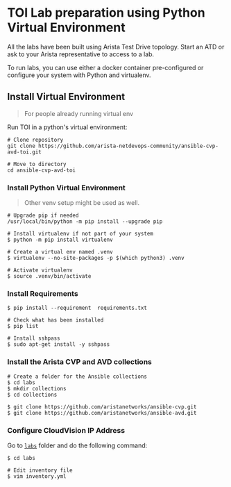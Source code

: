 # TOI Lab preparation using Python Virtual Environment

All the labs have been built using Arista Test Drive topology. Start an ATD or ask to your Arista representative to access to a lab.

To run labs, you can use either a docker container pre-configured or configure your system with Python and virtualenv.

## Install Virtual Environment

> For people already running virtual env

Run TOI in a python's virtual environment:

```shell
# Clone repository
git clone https://github.com/arista-netdevops-community/ansible-cvp-avd-toi.git

# Move to directory
cd ansible-cvp-avd-toi
```

### Install Python Virtual Environment

> Other venv setup might be used as well.

```shell
# Upgrade pip if needed
/usr/local/bin/python -m pip install --upgrade pip

# Install virtualenv if not part of your system
$ python -m pip install virtualenv

# Create a virtual env named .venv
$ virtualenv --no-site-packages -p $(which python3) .venv

# Activate virtualenv
$ source .venv/bin/activate
```

### Install Requirements

```shell
$ pip install --requirement  requirements.txt

# Check what has been installed
$ pip list

# Install sshpass
$ sudo apt-get install -y sshpass
```

### Install the Arista CVP and AVD collections

```shell
# Create a folder for the Ansible collections
$ cd labs
$ mkdir collections
$ cd collections

$ git clone https://github.com/aristanetworks/ansible-cvp.git
$ git clone https://github.com/aristanetworks/ansible-avd.git
```

### Configure CloudVision IP Address

Go to [`labs`](../labs/) folder and do the following command:

```shell
$ cd labs

# Edit inventory file
$ vim inventory.yml
```
